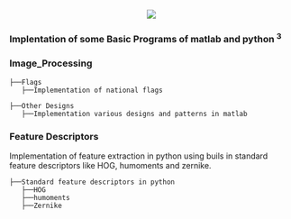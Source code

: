 <div align="center" style="margin: 20px">
  <img src="https://www.utia.cas.cz/files/ZoiLogo.png">
</div>

### <p>Implentation of some Basic Programs of matlab and python <sup>3</sup></p>

### Image_Processing

```
├──Flags
   ├──Implementation of national flags   
```
```
├──Other Designs
   ├──Implementation various designs and patterns in matlab
```

### Feature Descriptors
Implementation of feature extraction in python using buils in standard feature descriptors like HOG, humoments and
zernike.
```
├──Standard feature descriptors in python
   ├──HOG
   ├──humoments
   ├──Zernike
```
